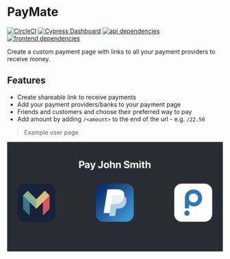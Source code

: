 # PayMate

[![CircleCI](https://circleci.com/gh/alexbrazier/paymate.svg?style=svg)](https://circleci.com/gh/alexbrazier/paymate)
[![Cypress Dashboard](https://img.shields.io/badge/cypress-dashboard-brightgreen.svg)](https://dashboard.cypress.io/#/projects/tgmumd/runs)
[![api dependencies](https://img.shields.io/david/alexbrazier/paymate.svg?path=api)](https://david-dm.org/alexbrazier/paymate?path=api)
[![frontend dependencies](https://img.shields.io/david/alexbrazier/paymate.svg?path=frontend)](https://david-dm.org/alexbrazier/paymate?path=frontend)

Create a custom payment page with links to all your payment providers to receive money.

## Features

- Create shareable link to receive payments
- Add your payment providers/banks to your payment page
- Friends and customers and choose their preferred way to pay
- Add amount by adding `/<amount>` to the end of the url - e.g. `/22.50`

> Example user page

![User Page](./.github/assets/user-page.png)
